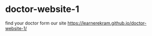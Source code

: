 # doctor-website-1
find your doctor form our site
 https://learnerekram.github.io/doctor-website-1/
